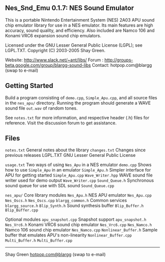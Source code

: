 ## Nes_Snd_Emu 0.1.7: NES Sound Emulator

This is a portable Nintendo Entertainment System (NES) 2A03 APU sound chip
emulator library for use in a NES emulator. Its main features are high
accuracy, sound quality, and efficiency. Also included are Namco 106 and Konami
VRC6 expansion sound chip emulators.

Licensed under the GNU Lesser General Public License (LGPL); see LGPL.TXT.
Copyright (C) 2003-2005 Shay Green.

Website: <http://www.slack.net/~ant/libs/>
Forum : <http://groups-beta.google.com/group/blargg-sound-libs>
Contact: hotpop.com@blargg (swap to e-mail)

## Getting Started

Build a program consisting of `demo.cpp`, `Simple_Apu.cpp`, and all source files in
the `nes_apu/` directory. Running the program should generate a WAVE sound file
`out.wav` of random tones.

See `notes.txt` for more information, and respective header (.h) files for
reference. Visit the discussion forum to get assistance.

## Files

`notes.txt` General notes about the library
`changes.txt` Changes since previous releases
LGPL.TXT GNU Lesser General Public License

`usage.txt` Two ways of using `Nes_Apu` in a NES emulator
`demo.cpp` Shows how to use `Simple_Apu` in an emulator
`Simple_Apu.h` Simpler interface for APU for getting started
`Simple_Apu.cpp`
`Wave_Writer.hpp` WAVE sound file writer used for demo output
`Wave_Writer.cpp`
`Sound_Queue.h` Synchronous sound queue for use with SDL sound
`Sound_Queue.cpp`

`nes_apu/` Core library modules
`Nes_Apu.h` NES APU emulator
`Nes_Apu.cpp`
`Nes_Oscs.h`
`Nes_Oscs.cpp`
`blargg_common.h` Common services
`blargg_source.h`
`Blip_Synth.h` Sound synthesis buffer
`Blip_Buffer.h`
`Blip_Buffer.cpp`

Optional modules
`apu_snapshot.cpp` Snapshot support
`apu_snapshot.h`
`Nes_Vrc6.h` Konami VRC6 sound chip emulator
`Nes_Vrc6.cpp`
`Nes_Namco.h` Namco 106 sound chip emulator
`Nes_Namco.cpp`
`Nonlinear_Buffer.h` Sample buffer that emulates APU's non-linearity
`Nonlinear_Buffer.cpp`
`Multi_Buffer.h`
`Multi_Buffer.cpp`

---

Shay Green <hotpop.com@blargg> (swap to e-mail)
